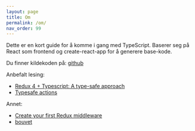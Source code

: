 ```yaml
---
layout: page
title: Om
permalink: /om/
nav_order: 99
---
```


Dette er en kort guide for å komme i gang med TypeScript. Baserer seg på React som frontend og create-react-app for å generere
base-kode.

Du finner kildekoden på:
[github](https://github.com/bovan/typescript-bouvetone)

Anbefalt lesing:

- [Redux 4 + Typescript: A type-safe approach](https://resir014.xyz/posts/2018/07/06/redux-4-plus-typescript/)
- [Typesafe actions](https://github.com/piotrwitek/typesafe-actions)

Annet:

- [Create your first Redux middleware](https://medium.freecodecamp.org/how-to-create-your-first-redux-middleware-with-ease-a75e6b1384db)
- [bouvet](https://bouvet.no)

